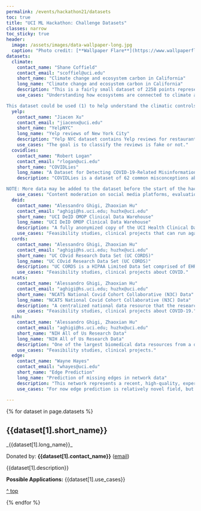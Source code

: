 ```yaml
---
permalink: /events/hackathon21/datasets
toc: true
title: "UCI ML Hackathon: Challenge Datasets"
classes: narrow
toc_sticky: true
header:
  image: /assets/images/data-wallpaper-long.jpg
  caption: "Photo credit: [**Wallpaper Flare**](https://www.wallpaperflare.com/)"
datasets:
  climate:
    contact_name: "Shane Coffield"  
    contact_email: "scoffiel@uci.edu"  
    short_name: "Climate change and ecosystem carbon in California"  
    long_name: "Climate change and ecosystem carbon in California"  
    description: "This is a fairly small dataset of 2258 points representing 2258 latitude/longitude gridcells in California (a 1/8 degree or 12.5km spatial resolution). The data are tabular (CSV) format, with each row representing one gridcell on the map. There are columns for latitude; longitude; 8 climate variables: 4 seasons of mean daily temperature (deg C) and 4 seasons of mean daily precipitation (mm/day); aboveground live carbon density (ton carbon per hectare); dominant vegetation type (1 for shrub or grass, 2 for forest). There are also 6 files with 6 different future (2090s) climate scenarios: extreme RCP8.5 warming vs moderate RCP4.5 warming and either dry, mean, or wet moisture scenarios. For more details and links to the original data, see the readme file."
    use_cases: "Understanding how ecosystems are connected to climate and might respond to climate change is a major topic of research in Earth System Science, especially because plants can help mitigate climate change. During photosynthesis, plants take carbon out of the atmosphere, and some of that carbon ends up stored in their aboveground biomass (tree trunks are about 50% carbon) or in the soil. This makes them a 'natural climate solution', so long as the ecosystems are stable and that carbon is withheld from the atmosphere for a long time. 

This dataset could be used (1) to help understand the climatic controls on ecosystems - that is, how seasonal patterns of temperature and precipitation help determine how much vegetation can exist at a location and how much carbon can be stored - and (2) to make future projections of how much carbon we would expect to be stored at different locations under different climate scenarios.  As Earth System Scientists we want to know whether it's realistic to expect increased carbon uptake by the land over this century to help mitigate climate change. We also want to know whether changes in temperature or precipitation are going to be more critical for determining future carbon storage, and to quantify uncertainty of any projections. With this dataset we could gain general scientific insight about the relationships between temperature, precipitation, and carbon, and identify patterns of vulnerability. In other words, be wary of overfitting models, and strive for interpretability. "
  yelp:
    contact_name: "Jiacen Xu"  
    contact_email: "jiacenx@uci.edu"  
    short_name: "YelpNYC"  
    long_name: "Yelp reviews of New York City"  
    description: "Yelp NYC dataset contains Yelp reviews for restaurants located in New York City. It has 160,255 users, 923 products and 359,052 reviews. So a User-Review-Product graph can be constructed which has 520,230 nodes and 718,144 edges."
    use_cases: "The goal is to classify the reviews is fake or not."
  covidlies:
    contact_name: "Robert Logan"  
    contact_email: "rlogan@uci.edu"  
    short_name: "COVIDLies"  
    long_name: "A Dataset for Detecting COVID-19-Related Misinformation on Social Media"  
    description: "COVIDLies is a dataset of 62 common misconceptions about the COVID-19 along with 6,591 related tweets, identified and annotated by researchers from the UCI School of Medicine. Given a tweet, our data identifies whether any of the known misconceptions are expressed by the tweet, and if so, whether the tweet propagates the misconception (agree/pos), is informative by contradicting it (disagree/neg), or is neither misinformative nor informative (no stance/na).

NOTE: More data may be added to the dataset before the start of the hackathon."
    use_cases: "Content moderation on social media platforms, evaluation of stance detection systems, analysis of linguistic patterns in informative/misinformative tweets."
  deid:
    contact_name: "Alessandro Ghigi, Zhaoxian Hu"  
    contact_email: "aghigi@hs.uci.edu; huzhx@uci.edu"  
    short_name: "UCI DeID OMOP Clinical Data Warehouse"  
    long_name: "UCI DeID OMOP Clinical Data Warehouse"  
    description: "A fully anonymized copy of the UCI Health Clinical Data Warehouse that contains most structured EHR data for all UCI Health patients. The dataset is refreshed monthly. No IRB is required for research use. Available clinical information: encounters, conditions (diagnoses), procedures, measurements (lab tests and vital signs), drugs, observations."
    use_cases: "Feasibility studies, clinical projects that can run against DeID data."
  cords:
    contact_name: "Alessandro Ghigi, Zhaoxian Hu"  
    contact_email: "aghigi@hs.uci.edu; huzhx@uci.edu"  
    short_name: "UC COvid Research Data Set (UC CORDS)"  
    long_name: "UC COvid Research Data Set (UC CORDS)"  
    description: "UC CORDS is a HIPAA Limited Data Set comprised of EHR data across the five UC medical campuses associated with individuals tested for COVID. The dataset is refreshed weekly. No IRB is required for research use. Available clinical information: encounters, conditions (diagnoses), procedures, measurements (lab tests and vital signs), drugs, observations."
    use_cases: "Feasibility studies, clinical projects about COVID."
  ncats:
    contact_name: "Alessandro Ghigi, Zhaoxian Hu"  
    contact_email: "aghigi@hs.uci.edu; huzhx@uci.edu"  
    short_name: "NCATS National Covid Cohort Collaborative (N3C) Data"  
    long_name: "NCATS National Covid Cohort Collaborative (N3C) Data"  
    description: "A centralized national data resource that the research community can use to study COVID-19. It is by far “the largest collection of EHR data on COVID-19 patients in the world."
    use_cases: "Feasibility studies, clinical projects about COVID-19."
  nih:
    contact_name: "Alessandro Ghigi, Zhaoxian Hu"  
    contact_email: "aghigi@hs.uci.edu; huzhx@uci.edu"  
    short_name: "NIH All of Us Research Data"  
    long_name: "NIH All of Us Research Data"  
    description: "One of the largest biomedical data resources from a diverse cohort of one million or more participants nationwide. Current data available include health and lifestyle surveys, physical measurements, and electronic health records."
    use_cases: "Feasibility studies, clinical projects."
  edge:
    contact_name: "Wayne Hayes"  
    contact_email: "whayes@uci.edu"  
    short_name: "Edge Prediction"  
    long_name: "Prediction of missing edges in network data"  
    description: "This network represents a recent, high-quality, experimentally-determined biological network of the interactions between proteins in a human cell. Each node is one type of protein, with an edge between two proteins if they are known to interact. Detecting such interactions in the lab is very expensive and error-prone (at least $100 per edge detection with current technology), but the network has many potential clinical applications. Thus, reliable computational prediction of new edges can potentially save money and eventually, lives. This dataset contains graphlet-based topological information that allows the prediction of new edges based on current edges. There are over 150,000 features for each and every pair of nodes (there are 9,000 nodes, giving about 40.5 million pairs), but not every feature exists for every pair. Thus, the dataset is sparsely represented. There are 10 folds, with pre-computed features for each. Users should NOT attempt their own folds, since the features must be computed independently for each fold--the same pair of nodes may have different features sets and values in different folds. Each fold consists of a training set and test set, and the training set actually *includes* the node pairs in the test set, but with a false value for the edge. So technically this problem involves detecting false-negative edges in the training set, with the test set of known actual edges being the comparison."
    use_cases: "For now edge prediction is relatively novel field, but since networks are used to represent a wide variety of data the technique has wide potential application."
    
---
```


<div id="top"></div>

{% for dataset in page.datasets %}

  <h2 id="{{dataset[0]}}">{{dataset[1].short_name}}</h2>
  _{{dataset[1].long_name}}_
  
  Donated by: **{{dataset[1].contact_name}}**
  ([email](mailto:{{dataset[1].contact_email}}))

  {{dataset[1].description}}
  
  **Possible Applications:** {{dataset[1].use_cases}}

  [&#94; top](#top)

{% endfor %}

